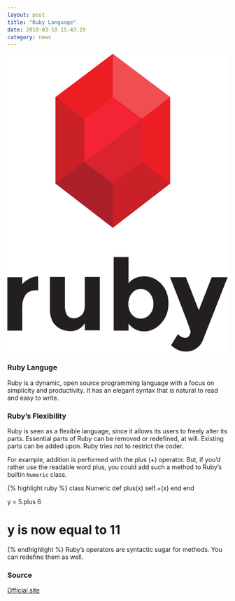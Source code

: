 ```yaml
---
layout: post
title: "Ruby Language"
date: 2018-03-10 15:43:19
category: news
---
```

![image](/css/images/ruby.jpg)
<!-- <img src="/css/images/ruby.jpg" alt="" width="40%"> -->

### Ruby Languge

Ruby is a dynamic, open source programming language with a focus on simplicity and productivity. It has an elegant syntax that is natural to read and easy to write.

### Ruby’s Flexibility

Ruby is seen as a flexible language, since it allows its users to freely alter its parts. Essential parts of Ruby can be removed or redefined, at will. Existing parts can be added upon. Ruby tries not to restrict the coder.

For example, addition is performed with the plus (+) operator. But, if you’d rather use the readable word plus, you could add such a method to Ruby’s builtin `Numeric` class.

{% highlight ruby %}
class Numeric
  def plus(x)
    self.+(x)
  end
end

y = 5.plus 6
# y is now equal to 11
{% endhighlight %}
Ruby’s operators are syntactic sugar for methods. You can redefine them as well.

### Source
[Official site](https://www.ruby-lang.org/en/about/)
